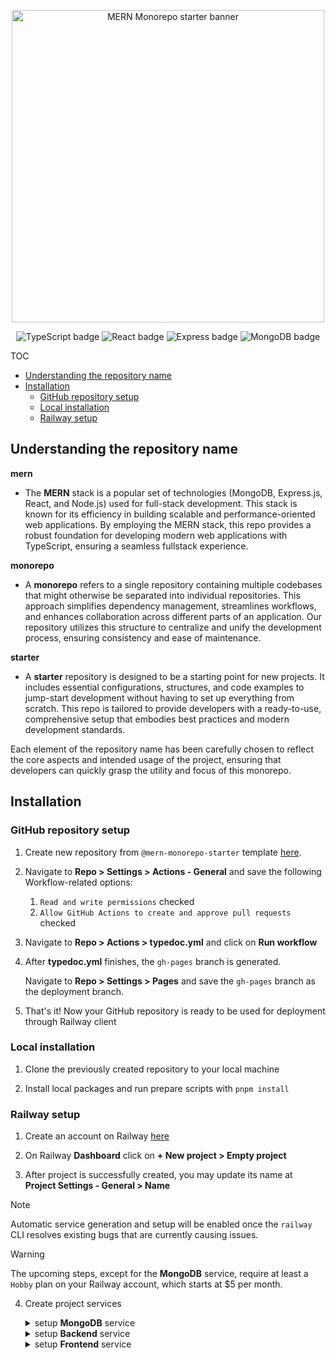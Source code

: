 <p align="center">
  <picture>
    <source media="(prefers-color-scheme: dark)" srcset="https://github.com/brunotot/monorepo-mern-railway-starter/blob/main/assets/img/logo-dark.svg?raw=true">
    <img width="500px" alt="MERN Monorepo starter banner" src="https://github.com/brunotot/monorepo-mern-railway-starter/blob/main/assets/img/logo-light.svg?raw=true">
  </picture>
</p>

<p align="center">
  <img alt="TypeScript badge" src="https://img.shields.io/badge/TypeScript-007ACC?style=for-the-badge&logo=typescript&logoColor=white">
  <img alt="React badge" src="https://img.shields.io/badge/React-20232A?style=for-the-badge&logo=react&logoColor=61DAFB">
  <img alt="Express badge" src="https://img.shields.io/badge/Express-404D59?style=for-the-badge&logo=express">
  <img alt="MongoDB badge" src="https://img.shields.io/badge/MongoDB-4EA94B?style=for-the-badge&logo=mongodb&logoColor=white">
</p>

TOC

- [Understanding the repository name](#understanding-the-repository-name)
- [Installation](#installation)
  - [GitHub repository setup](#github-repository-setup)
  - [Local installation](#local-installation)
  - [Railway setup](#railway-setup)

## Understanding the repository name

**mern**

- The **MERN** stack is a popular set of technologies (MongoDB, Express.js, React, and Node.js) used for full-stack development. This stack is known for its efficiency in building scalable and performance-oriented web applications. By employing the MERN stack, this repo provides a robust foundation for developing modern web applications with TypeScript, ensuring a seamless fullstack experience.

**monorepo**

- A **monorepo** refers to a single repository containing multiple codebases that might otherwise be separated into individual repositories. This approach simplifies dependency management, streamlines workflows, and enhances collaboration across different parts of an application. Our repository utilizes this structure to centralize and unify the development process, ensuring consistency and ease of maintenance.

**starter**

- A **starter** repository is designed to be a starting point for new projects. It includes essential configurations, structures, and code examples to jump-start development without having to set up everything from scratch. This repo is tailored to provide developers with a ready-to-use, comprehensive setup that embodies best practices and modern development standards.

Each element of the repository name has been carefully chosen to reflect the core aspects and intended usage of the project, ensuring that developers can quickly grasp the utility and focus of this monorepo.

## Installation

### GitHub repository setup

1. Create new repository from `@mern-monorepo-starter` template [here](https://github.com/new?template_name=monorepo-mern-railway-starter&template_owner=brunotot).

2. Navigate to **Repo > Settings > Actions - General** and save the following Workflow-related options:

   1. `Read and write permissions` checked
   2. `Allow GitHub Actions to create and approve pull requests` checked

3. Navigate to **Repo > Actions > typedoc.yml** and click on **Run workflow**

4. After **typedoc.yml** finishes, the `gh-pages` branch is generated.

   Navigate to **Repo > Settings > Pages** and save the `gh-pages` branch as the deployment branch.

5. That's it! Now your GitHub repository is ready to be used for deployment through Railway client

### Local installation

1. Clone the previously created repository to your local machine

2. Install local packages and run prepare scripts with `pnpm install`

### Railway setup

1. Create an account on Railway [here](https://railway.app/login)

2. On Railway **Dashboard** click on **+ New project > Empty project**

3. After project is successfully created, you may update its name at **Project Settings - General > Name**

<!--2. Install `@railway/cli` if you don't have it already

   ```sh
   npm i -g @railway/cli
   ```

3. Now you have access to the **railway** command. See [Railway CLI documentation](https://docs.railway.app/reference/cli-api)

   ```sh
   railway --help
   ```

4. Login to Railway CLI

   ```sh
   railway login
   ```

5. Create a new Railway project

   ```sh
   railway init
   ```-->

> [!NOTE]
> Automatic service generation and setup will be enabled once the `railway` CLI resolves existing bugs that are currently causing issues.

> [!WARNING]
> The upcoming steps, except for the **MongoDB** service, require at least a `Hobby` plan on your Railway account, which starts at $5 per month.

4.  Create project services

    <details>

       <summary>setup <b>MongoDB</b> service</summary>

    1. create MongoDB service by clicking on **New > Database > Add MongoDB**
    2. under **MongoDB Service > Data** create `test` database
    3. under **MongoDB Service > Data** create `production` database
    4. under **MongoDB Service > Data** create `development` database
    5. under **MongoDB Service > Variables** section, find and store the value of `MONGO_URL` locally

    </details>

    <details>

       <summary>setup <b>Backend</b> service</summary>

    6. create Backend service by clicking on **New > GitHub Repo**
    7. connect your repository to your Railway project
    8. edit service name to `Backend`
    9. under **Backend > Settings > Build** set `pnpm run backend:build` as the build command
    10. under **Backend > Settings > Deploy** set `pnpm run backend:start` as the deploy command
    11. add the following environment variables:


          - **MONGO_URL** = {the connection string copied from `setup MongoDB service` section}
          - **MONGO_DATABASE** = production
          - **ACCESS_TOKEN_SECRET** = accessTokenSecret
          - **REFRESH_TOKEN_SECRET** = refreshTokenSecret

    12. that's it! You can now hit the **Deploy** button
    13. Optionally you can generate a custom domain name on **Backend > Settings > Networking > Generate Domain**

    </details>

    <details>

       <summary>setup <b>Frontend</b> service</summary>

    14. create Frontend service by clicking on **New > GitHub Repo**
    15. connect your repository to your Railway project
    16. edit service name to `Frontend`
    17. under **Frontend > Settings > Build** set `pnpm run frontend:build` as the build command
    18. under **Frontend > Settings > Deploy** set `pnpm run frontend:start` as the deploy command
    19. that's it! You can now hit the **Deploy** button
    20. Optionally you can generate a custom domain name on **Frontend > Settings > Networking > Generate Domain**

    </details>
